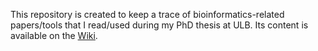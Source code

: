 This repository is created to keep a trace of bioinformatics-related papers/tools that I read/used during my PhD thesis at ULB. Its content is available on the [Wiki](https://github.com/SvitlanaLukicheva/BioinformaticsResources/wiki).
